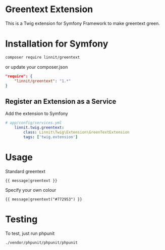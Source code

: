 # Greentext Extension

This is a Twig extension for Symfony Framework to make greentext green.

# Installation for Symfony

```bash
composer require linnit/greentext
```

or update your composer.json

```json
"require": {
    "linnit/greentext": "1.*"
}
```

## Register an Extension as a Service

Add the extension to Symfony

```yaml
# app/config/services.yml
    linnit.twig.greentext:
        class: Linnit\Twig\Extension\GreenTextExtension
        tags: ['twig.extension']
```


# Usage

Standard greentext
```twig
{{ message|greentext }}
```

Specify your own colour
```twig
{{ message|greentext("#772953") }}
```

# Testing

To test, just run phpunit

```bash
./vendor/phpunit/phpunit/phpunit
```
